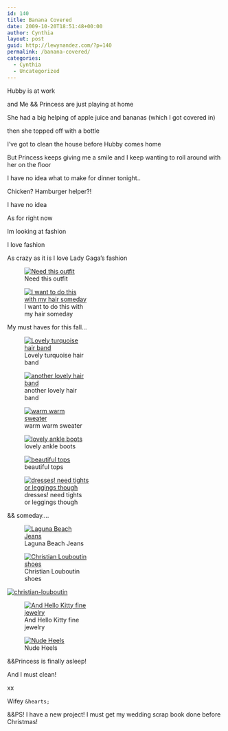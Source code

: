 ```yaml
---
id: 140
title: Banana Covered
date: 2009-10-20T18:51:48+00:00
author: Cynthia
layout: post
guid: http://lewynandez.com/?p=140
permalink: /banana-covered/
categories:
  - Cynthia
  - Uncategorized
---
```

Hubby is at work
  
and Me && Princess are just playing at home
  
She had a big helping of apple juice and bananas (which I got covered in)
  
then she topped off with a bottle
  
I&#8217;ve got to clean the house before Hubby comes home
  
But Princess keeps giving me a smile and I keep wanting to roll around with her on the floor
  
I have no idea what to make for dinner tonight..
  
Chicken? Hamburger helper?!
  
I have no idea
  
As for right now
  
Im looking at fashion
  
I love fashion
  
As crazy as it is I love Lady Gaga&#8217;s fashion
  
<figure id="attachment\_138" aria-labelledby="figcaption\_attachment_138" class="wp-caption aligncenter" style="width: 150px"><a href="http://i2.wp.com/lewynandez.com/wp-content/uploads/2009/10/replicate-lady-gaga-just-dance-video-look.jpg" rel="lightbox[140]"><img src="http://i2.wp.com/lewynandez.com/wp-content/uploads/2009/10/replicate-lady-gaga-just-dance-video-look.jpg?resize=150%2C150" alt="Need this outfit" title="replicate-lady-gaga-just-dance-video-look" class="size-thumbnail wp-image-138" data-recalc-dims="1" /></a><figcaption id="figcaption\_attachment\_138" class="wp-caption-text">Need this outfit</figcaption></figure><figure id="attachment\_136" aria-labelledby="figcaption\_attachment_136" class="wp-caption aligncenter" style="width: 150px"><a href="http://i1.wp.com/lewynandez.com/wp-content/uploads/2009/10/ladygagapf004.png" rel="lightbox[140]"><img src="http://i1.wp.com/lewynandez.com/wp-content/uploads/2009/10/ladygagapf004.png?resize=150%2C150" alt="I want to do this with my hair someday" title="ladygagapf004" class="size-thumbnail wp-image-136" data-recalc-dims="1" /></a><figcaption id="figcaption\_attachment\_136" class="wp-caption-text">I want to do this with my hair someday</figcaption></figure>
  
My must haves for this fall&#8230;
  
<figure id="attachment\_127" aria-labelledby="figcaption\_attachment_127" class="wp-caption aligncenter" style="width: 150px"><a href="http://i0.wp.com/lewynandez.com/wp-content/uploads/2009/10/62469421-05.jpg" rel="lightbox[140]"><img src="http://i0.wp.com/lewynandez.com/wp-content/uploads/2009/10/62469421-05.jpg?resize=150%2C150" alt="Lovely turquoise hair band" title="62469421-05" class="size-thumbnail wp-image-127" data-recalc-dims="1" /></a><figcaption id="figcaption\_attachment\_127" class="wp-caption-text">Lovely turquoise hair band</figcaption></figure><figure id="attachment\_128" aria-labelledby="figcaption\_attachment_128" class="wp-caption aligncenter" style="width: 150px"><a href="http://i0.wp.com/lewynandez.com/wp-content/uploads/2009/10/63666025-01.jpg" rel="lightbox[140]"><img src="http://i0.wp.com/lewynandez.com/wp-content/uploads/2009/10/63666025-01.jpg?resize=150%2C150" alt="another lovely hair band" title="63666025-01" class="size-thumbnail wp-image-128" data-recalc-dims="1" /></a><figcaption id="figcaption\_attachment\_128" class="wp-caption-text">another lovely hair band</figcaption></figure><figure id="attachment\_129" aria-labelledby="figcaption\_attachment_129" class="wp-caption aligncenter" style="width: 150px"><a href="http://i1.wp.com/lewynandez.com/wp-content/uploads/2009/10/65322385-02.jpg" rel="lightbox[140]"><img src="http://i1.wp.com/lewynandez.com/wp-content/uploads/2009/10/65322385-02.jpg?resize=150%2C150" alt="warm warm sweater" title="65322385-02" class="size-thumbnail wp-image-129" data-recalc-dims="1" /></a><figcaption id="figcaption\_attachment\_129" class="wp-caption-text">warm warm sweater</figcaption></figure><figure id="attachment\_130" aria-labelledby="figcaption\_attachment_130" class="wp-caption aligncenter" style="width: 150px"><a href="http://i1.wp.com/lewynandez.com/wp-content/uploads/2009/10/65354893-01.jpg" rel="lightbox[140]"><img src="http://i1.wp.com/lewynandez.com/wp-content/uploads/2009/10/65354893-01.jpg?resize=150%2C150" alt="lovely ankle boots" title="65354893-01" class="size-thumbnail wp-image-130" data-recalc-dims="1" /></a><figcaption id="figcaption\_attachment\_130" class="wp-caption-text">lovely ankle boots</figcaption></figure><figure id="attachment\_132" aria-labelledby="figcaption\_attachment_132" class="wp-caption aligncenter" style="width: 150px"><a href="http://i2.wp.com/lewynandez.com/wp-content/uploads/2009/10/68043769-01.jpg" rel="lightbox[140]"><img src="http://i2.wp.com/lewynandez.com/wp-content/uploads/2009/10/68043769-01.jpg?resize=150%2C150" alt="beautiful tops" title="68043769-01" class="size-thumbnail wp-image-132" data-recalc-dims="1" /></a><figcaption id="figcaption\_attachment\_132" class="wp-caption-text">beautiful tops</figcaption></figure><figure id="attachment\_131" aria-labelledby="figcaption\_attachment_131" class="wp-caption aligncenter" style="width: 150px"><a href="http://i1.wp.com/lewynandez.com/wp-content/uploads/2009/10/66499252-07.jpg" rel="lightbox[140]"><img src="http://i1.wp.com/lewynandez.com/wp-content/uploads/2009/10/66499252-07.jpg?resize=150%2C150" alt="dresses! need tights or leggings though" title="66499252-07" class="size-thumbnail wp-image-131" data-recalc-dims="1" /></a><figcaption id="figcaption\_attachment\_131" class="wp-caption-text">dresses! need tights or leggings though</figcaption></figure>

&& someday&#8230;.
  
<figure id="attachment\_133" aria-labelledby="figcaption\_attachment_133" class="wp-caption aligncenter" style="width: 150px"><a href="http://i1.wp.com/lewynandez.com/wp-content/uploads/2009/10/bqfed6lrggvuqlp.jpg" rel="lightbox[140]"><img src="http://i1.wp.com/lewynandez.com/wp-content/uploads/2009/10/bqfed6lrggvuqlp.jpg?resize=150%2C150" alt="Laguna Beach Jeans" title="bqfed6lrggvuqlp" class="size-thumbnail wp-image-133" data-recalc-dims="1" /></a><figcaption id="figcaption\_attachment\_133" class="wp-caption-text">Laguna Beach Jeans</figcaption></figure><figure id="attachment\_135" aria-labelledby="figcaption\_attachment_135" class="wp-caption aligncenter" style="width: 150px"><a href="http://i0.wp.com/lewynandez.com/wp-content/uploads/2009/10/christianlouboutin-anemone-blackbow.jpg" rel="lightbox[140]"><img src="http://i0.wp.com/lewynandez.com/wp-content/uploads/2009/10/christianlouboutin-anemone-blackbow.jpg?resize=150%2C150" alt="Christian Louboutin shoes" title="christianlouboutin-anemone-blackbow" class="size-thumbnail wp-image-135" data-recalc-dims="1" /></a><figcaption id="figcaption\_attachment\_135" class="wp-caption-text">Christian Louboutin shoes</figcaption></figure><a href="http://i2.wp.com/lewynandez.com/wp-content/uploads/2009/10/christian-louboutin.jpg" rel="lightbox[140]"><img src="http://i2.wp.com/lewynandez.com/wp-content/uploads/2009/10/christian-louboutin.jpg?resize=150%2C150" alt="christian-louboutin" title="christian-louboutin" class="aligncenter size-thumbnail wp-image-134" data-recalc-dims="1" /></a><figure id="attachment\_139" aria-labelledby="figcaption\_attachment_139" class="wp-caption aligncenter" style="width: 150px"><a href="http://i0.wp.com/lewynandez.com/wp-content/uploads/2009/10/viewimageaspx.jpg" rel="lightbox[140]"><img src="http://i0.wp.com/lewynandez.com/wp-content/uploads/2009/10/viewimageaspx.jpg?resize=150%2C150" alt="And Hello Kitty fine jewelry " title="viewimageaspx" class="size-thumbnail wp-image-139" data-recalc-dims="1" /></a><figcaption id="figcaption\_attachment\_139" class="wp-caption-text">And Hello Kitty fine jewelry </figcaption></figure><figure id="attachment\_137" aria-labelledby="figcaption\_attachment_137" class="wp-caption aligncenter" style="width: 150px"><a href="http://i0.wp.com/lewynandez.com/wp-content/uploads/2009/10/picture-1.png" rel="lightbox[140]"><img src="http://i0.wp.com/lewynandez.com/wp-content/uploads/2009/10/picture-1.png?resize=150%2C150" alt="Nude Heels" title="picture-1" class="size-thumbnail wp-image-137" data-recalc-dims="1" /></a><figcaption id="figcaption\_attachment\_137" class="wp-caption-text">Nude Heels</figcaption></figure>

&&Princess is finally asleep!
  
And I must clean!

xx
  
Wifey `&hearts;`

&&PS! I have a new project! I must get my wedding scrap book done before Christmas!